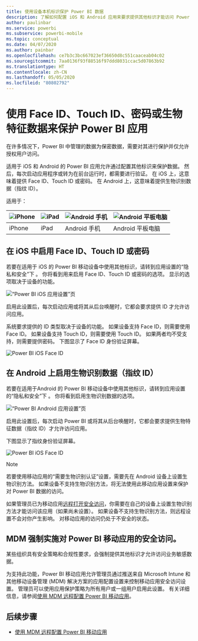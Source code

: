 ```yaml
---
title: 使用设备本机标识保护 Power BI 数据
description: 了解如何配置 iOS 和 Android 应用来要求提供其他标识才能访问 Power BI 数据
author: paulinbar
ms.service: powerbi
ms.subservice: powerbi-mobile
ms.topic: conceptual
ms.date: 04/07/2020
ms.author: painbar
ms.openlocfilehash: ce7b3c3bc667023ef36650d8c551caaceab04c02
ms.sourcegitcommit: 7aa0136f93f88516f97ddd8031ccac5d07863b92
ms.translationtype: HT
ms.contentlocale: zh-CN
ms.lasthandoff: 05/05/2020
ms.locfileid: "80802792"
---
```

# <a name="protect-power-bi-app-with-face-id-touch-id-passcode-or-biometric-data"></a>使用 Face ID、Touch ID、密码或生物特征数据来保护 Power BI 应用 

在许多情况下，Power BI 中管理的数据为保密数据，需要对其进行保护并仅允许授权用户访问。 

适用于 iOS 和 Android 的 Power BI 应用允许通过配置其他标识来保护数据。 然后，每次启动应用程序或转为在前台运行时，都需要进行验证。 在 iOS 上，这意味着提供 Face ID、Touch ID 或密码。 在 Android 上，这意味着提供生物识别数据（指纹 ID）。

适用于：

| ![iPhone](./media/mobile-native-secure-access/ios-logo-40-px.png) | ![iPad](./media/mobile-native-secure-access/ios-logo-40-px.png) | ![Android 手机](././media/mobile-native-secure-access/android-logo-40-px.png) | ![Android 平板电脑](././media/mobile-native-secure-access/android-logo-40-px.png) |
|:--- |:--- |:--- |:--- |
|iPhone |iPad |Android 手机 |Android 平板电脑 |

## <a name="turn-on-face-id-touch-id-or-passcode-on-ios"></a>在 iOS 中启用 Face ID、Touch ID 或密码

若要在适用于 iOS 的 Power BI 移动设备中使用其他标识，请转到应用设置的“隐私和安全”下  。 你将看到用来启用 Face ID、Touch ID 或密码的选项。 显示的选项取决于设备的功能。

![“Power BI iOS 应用设置”页](./media/mobile-native-secure-access/mobile-ios-native-secured-setting.png)

启用此设置后，每次启动应用或将其从后台唤醒时，它都会要求提供 ID 才允许访问应用。

系统要求提供的 ID 类型取决于设备的功能。 如果设备支持 Face ID，则需要使用 Face ID。 如果设备支持 Touch ID，则需要使用 Touch ID。 如果两者均不受支持，则需要提供密码。 下图显示了 Face ID 身份验证屏幕。

![Power BI iOS Face ID](./media/mobile-native-secure-access/mobile-ios-native-secured-faceid.png)

## <a name="turn-on-biometric-data-fingerprint-id-on-android"></a>在 Android 上启用生物识别数据（指纹 ID）

若要在适用于Android 的 Power BI 移动设备中使用其他标识，请转到应用设置的“隐私和安全”下  。 你将看到启用生物识别数据的选项。

![“Power BI Android 应用设置”页](./media/mobile-native-secure-access/mobile-android-native-secured-setting.png)

启用此设置后，每次启动 Power BI 或将其从后台唤醒时，它都会要求提供生物特征数据（指纹 ID）才允许访问应用。

下图显示了指纹身份验证屏幕。

![Power BI iOS Face ID](./media/mobile-native-secure-access/mobile-android-native-secured-fingerprint-id.png)

>[!NOTE]
>若要使用移动应用的“需要生物识别认证”设置，需要先在 Android 设备上设置生物识别方法。 如果设备不支持生物识别方法，将无法使用此移动应用设置来保护对 Power BI 数据的访问。
>
>如果管理员已为移动应用[远程打开安全访问](#mdm-enforcement-of-secure-access-to-your-power-bi-mobile-app)，你需要在自己的设备上设置生物识别方法才能访问该应用（如果尚未设置）。 如果设备不支持生物识别方法，则远程设置不会对你产生影响。 对移动应用的访问仍处于不安全的状态。

## <a name="mdm-enforcement-of-secure-access-to-your-power-bi-mobile-app"></a>MDM 强制实施对 Power BI 移动应用的安全访问。

某些组织具有安全策略和合规性要求，会强制提供其他标识才允许访问业务敏感数据。

为支持此功能，Power BI 移动应用允许管理员通过推送来自 Microsoft Intune 和其他移动设备管理 (MDM) 解决方案的应用配置设置来控制移动应用安全访问设置。 管理员可以使用应用保护策略为所有用户或一组用户启用此设置。 有关详细信息，请参阅[使用 MDM 远程配置 Power BI 移动应用](mobile-app-configuration.md#data-protection-settings-ios-and-android)。

## <a name="next-steps"></a>后续步骤
* [使用 MDM 远程配置 Power BI 移动应用](mobile-app-configuration.md)
